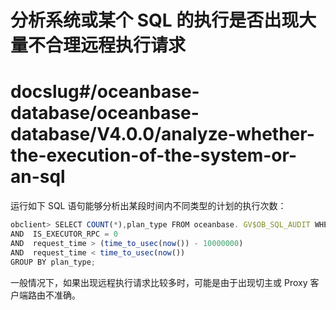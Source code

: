 # 分析系统或某个 SQL 的执行是否出现大量不合理远程执行请求

# docslug#/oceanbase-database/oceanbase-database/V4.0.0/analyze-whether-the-execution-of-the-system-or-an-sql

运行如下 SQL 语句能够分析出某段时间内不同类型的计划的执行次数：

```javascript
obclient> SELECT COUNT(*),plan_type FROM oceanbase. GV$OB_SQL_AUDIT WHERE tenant_id = 1001          
AND  IS_EXECUTOR_RPC = 0          
AND  request_time > (time_to_usec(now()) - 10000000)         
AND  request_time < time_to_usec(now()) 
GROUP BY plan_type;
```

一般情况下，如果出现远程执行请求比较多时，可能是由于出现切主或 Proxy 客户端路由不准确。
